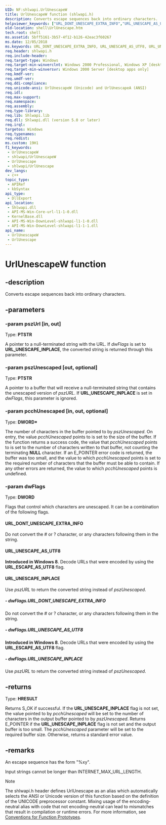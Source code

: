 ```yaml
---
UID: NF:shlwapi.UrlUnescapeW
title: UrlUnescapeW function (shlwapi.h)
description: Converts escape sequences back into ordinary characters.
helpviewer_keywords: ["URL_DONT_UNESCAPE_EXTRA_INFO","URL_UNESCAPE_AS_UTF8","URL_UNESCAPE_INPLACE","UrlUnescape","UrlUnescape function [Windows Shell]","UrlUnescapeA","UrlUnescapeW","_win32_UrlUnescape","shell.UrlUnescape","shlwapi/UrlUnescape","shlwapi/UrlUnescapeA","shlwapi/UrlUnescapeW"]
old-location: shell\UrlUnescape.htm
tech.root: shell
ms.assetid: 5bff5161-3b57-4f12-b126-42eac3f60267
ms.date: 12/05/2018
ms.keywords: URL_DONT_UNESCAPE_EXTRA_INFO, URL_UNESCAPE_AS_UTF8, URL_UNESCAPE_INPLACE, UrlUnescape, UrlUnescape function [Windows Shell], UrlUnescapeA, UrlUnescapeW, _win32_UrlUnescape, shell.UrlUnescape, shlwapi/UrlUnescape, shlwapi/UrlUnescapeA, shlwapi/UrlUnescapeW
req.header: shlwapi.h
req.include-header: 
req.target-type: Windows
req.target-min-winverclnt: Windows 2000 Professional, Windows XP [desktop apps only]
req.target-min-winversvr: Windows 2000 Server [desktop apps only]
req.kmdf-ver: 
req.umdf-ver: 
req.ddi-compliance: 
req.unicode-ansi: UrlUnescapeW (Unicode) and UrlUnescapeA (ANSI)
req.idl: 
req.max-support: 
req.namespace: 
req.assembly: 
req.type-library: 
req.lib: Shlwapi.lib
req.dll: Shlwapi.dll (version 5.0 or later)
req.irql: 
targetos: Windows
req.typenames: 
req.redist: 
ms.custom: 19H1
f1_keywords:
 - UrlUnescapeW
 - shlwapi/UrlUnescapeW
 - UrlUnescape
 - shlwapi/UrlUnescape
dev_langs:
 - c++
topic_type:
 - APIRef
 - kbSyntax
api_type:
 - DllExport
api_location:
 - Shlwapi.dll
 - API-MS-Win-Core-url-l1-1-0.dll
 - KernelBase.dll
 - API-MS-Win-DownLevel-shlwapi-l1-1-0.dll
 - API-MS-Win-DownLevel-shlwapi-l1-1-1.dll
api_name:
 - UrlUnescapeW
 - UrlUnescape
---
```


# UrlUnescapeW function


## -description

Converts escape sequences back into ordinary characters.

## -parameters

### -param pszUrl [in, out]

Type: <b>PTSTR</b>

A pointer to a null-terminated string with the URL. If <i>dwFlags</i> is set to <b>URL_UNESCAPE_INPLACE</b>, the converted string is returned through this parameter.

### -param pszUnescaped [out, optional]

Type: <b>PTSTR</b>

A pointer to a buffer that will receive a null-terminated string that contains the unescaped version of <i>pszURL</i>. If <b>URL_UNESCAPE_INPLACE</b> is set in <i>dwFlags</i>, this parameter is ignored.

### -param pcchUnescaped [in, out, optional]

Type: <b>DWORD*</b>

The number of characters in the buffer pointed to by <i>pszUnescaped</i>. On entry, the value <i>pcchUnescaped</i> points to is set to the size of the buffer. If the function returns a success code, the value that <i>pcchUnescaped</i> points to is set to the number of characters written to that buffer, not counting the terminating <b>NULL</b> character. If an E_POINTER error code is returned, the buffer was too small, and the value to which <i>pcchUnescaped</i> points is set to the required number of characters that the buffer must be able to contain. If any other errors are returned, the value to which <i>pcchUnescaped</i> points is undefined.

### -param dwFlags

Type: <b>DWORD</b>

Flags that control which characters are unescaped. It can be a combination of the following flags.



#### URL_DONT_UNESCAPE_EXTRA_INFO

Do not convert the # or ? character, or any characters following them in the string.



#### URL_UNESCAPE_AS_UTF8

<b>Introduced in Windows 8</b>. Decode URLs that were encoded by using the <b>URL_ESCAPE_AS_UTF8</b> flag.



#### URL_UNESCAPE_INPLACE

Use <i>pszURL</i> to return the converted string instead of <i>pszUnescaped</i>.


##### - dwFlags.URL_DONT_UNESCAPE_EXTRA_INFO

Do not convert the # or ? character, or any characters following them in the string.


##### - dwFlags.URL_UNESCAPE_AS_UTF8

<b>Introduced in Windows 8</b>. Decode URLs that were encoded by using the <b>URL_ESCAPE_AS_UTF8</b> flag.


##### - dwFlags.URL_UNESCAPE_INPLACE

Use <i>pszURL</i> to return the converted string instead of <i>pszUnescaped</i>.

## -returns

Type: <b>HRESULT</b>

Returns S_OK if successful. If the <b>URL_UNESCAPE_INPLACE</b> flag is not set, the value pointed to by <i>pcchUnescaped</i> will be set to the number of characters in the output buffer pointed to by <i>pszUnescaped</i>. Returns E_POINTER if the <b>URL_UNESCAPE_INPLACE</b> flag is not set and the output buffer is too small. The <i>pcchUnescaped</i> parameter will be set to the required buffer size. Otherwise, returns a standard error value.

## -remarks

An escape sequence has the form "%xy".

Input strings cannot be longer than INTERNET_MAX_URL_LENGTH.




> [!NOTE]
> The shlwapi.h header defines UrlUnescape as an alias which automatically selects the ANSI or Unicode version of this function based on the definition of the UNICODE preprocessor constant. Mixing usage of the encoding-neutral alias with code that not encoding-neutral can lead to mismatches that result in compilation or runtime errors. For more information, see [Conventions for Function Prototypes](/windows/win32/intl/conventions-for-function-prototypes).

